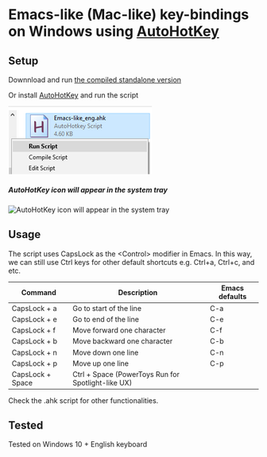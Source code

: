 # Emacs-like (Mac-like) key-bindings on Windows using [AutoHotKey](https://www.autohotkey.com/)

## Setup 

Downnload and run [the compiled standalone version](https://github.com/usuyama/emacs-key-binding-windows/releases/tag/v0.1)

Or install [AutoHotKey](https://www.autohotkey.com/) and run the script

![Right-click the ahk file to run the script](ahk_right-click.png)

##### AutoHotKey icon will appear in the system tray
<img src="https://github.com/usuyama/emacs-like-key-bindings-windows/raw/master/ahk_tray.png?s=100" width=300 alt="AutoHotKey icon will appear in the system tray" />

## Usage

The script uses CapsLock as the \<Control> modifier in Emacs. In this way, we can still use Ctrl keys for other default shortcuts e.g. Ctrl+a, Ctrl+c, and etc.

|Command | Description| Emacs defaults |
|---|---|---|
| CapsLock + a  | Go to start of the line | C-a |
| CapsLock + e  | Go to end of the line | C-e |
| CapsLock + f  | Move forward one character  | C-f |
| CapsLock + b  | Move backward one character  | C-b |
| CapsLock + n  | Move down one line  | C-n |
| CapsLock + p  | Move up one line  | C-p |
| CapsLock + Space | Ctrl + Space (PowerToys Run for Spotlight-like UX) | |

Check the .ahk script for other functionalities.

## Tested
Tested on Windows 10 + English keyboard
